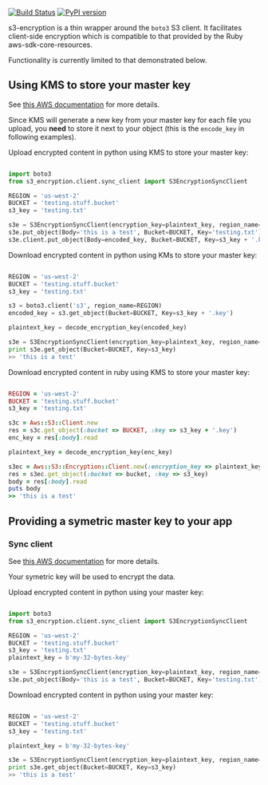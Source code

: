 [![Build Status](https://travis-ci.org/boldfield/s3-encryption.svg?branch=master)](https://travis-ci.org/boldfield/s3-encryption)
[![PyPI version](https://badge.fury.io/py/s3-encryption.svg)](https://badge.fury.io/py/s3-encryption)


s3-encryption is a thin wrapper around the `boto3` S3 client.  It facilitates client-side encryption
which is compatible to that provided by the Ruby aws-sdk-core-resources.

Functionality is currently limited to that demonstrated below.

## Using KMS to store your master key

See [this AWS documentation](https://docs.aws.amazon.com/AmazonS3/latest/dev/UsingClientSideEncryption.html#client-side-encryption-kms-managed-master-key-intro) for more details.

Since KMS will generate a new key from your master key for each file you upload, you **need** to store it next to your object (this is the `encode_key` in following examples).

Upload encrypted content in python using KMS to store your master key:
```python

import boto3
from s3_encryption.client.sync_client import S3EncryptionSyncClient

REGION = 'us-west-2'
BUCKET = 'testing.stuff.bucket'
s3_key = 'testing.txt'

s3e = S3EncryptionSyncClient(encryption_key=plaintext_key, region_name=REGION)
s3e.put_object(Body='this is a test', Bucket=BUCKET, Key='testing.txt')
s3e.client.put_object(Body=encoded_key, Bucket=BUCKET, Key=s3_key + '.key')
```

Download encrypted content in python using KMs to store your master key:
```python

REGION = 'us-west-2'
BUCKET = 'testing.stuff.bucket'
s3_key = 'testing.txt'

s3 = boto3.client('s3', region_name=REGION)
encoded_key = s3.get_object(Bucket=BUCKET, Key=s3_key + '.key')

plaintext_key = decode_encryption_key(encoded_key)

s3e = S3EncryptionSyncClient(encryption_key=plaintext_key, region_name=REGION)
print s3e.get_object(Bucket=BUCKET, Key=s3_key)
>> 'this is a test'
```


Download encrypted content in ruby using KMS to store your master key:
```ruby

REGION = 'us-west-2'
BUCKET = 'testing.stuff.bucket'
s3_key = 'testing.txt'

s3c = Aws::S3::Client.new
res = s3c.get_object(:bucket => BUCKET, :key => s3_key + '.key')
enc_key = res[:body].read

plaintext_key = decode_encryption_key(enc_key)

s3ec = Aws::S3::Encryption::Client.new(:encryption_key => plaintext_key)
res = s3ec.get_object(:bucket => bucket, :key => s3_key)
body = res[:body].read
puts body
>> 'this is a test'
```

## Providing a symetric master key to your app
### Sync client
See [this AWS documentation](https://docs.aws.amazon.com/AmazonS3/latest/dev/UsingClientSideEncryption.html#client-side-encryption-client-side-master-key-intro) for more details.

Your symetric key will be used to encrypt the data.

Upload encrypted content in python using your master key:
```python

import boto3
from s3_encryption.client.sync_client import S3EncryptionSyncClient

REGION = 'us-west-2'
BUCKET = 'testing.stuff.bucket'
s3_key = 'testing.txt'
plaintext_key = b'my-32-bytes-key'

s3e = S3EncryptionSyncClient(encryption_key=plaintext_key, region_name=REGION)
s3e.put_object(Body='this is a test', Bucket=BUCKET, Key='testing.txt')
```

Download encrypted content in python using your master key:
```python

REGION = 'us-west-2'
BUCKET = 'testing.stuff.bucket'
s3_key = 'testing.txt'

plaintext_key = b'my-32-bytes-key'

s3e = S3EncryptionSyncClient(encryption_key=plaintext_key, region_name=REGION)
print s3e.get_object(Bucket=BUCKET, Key=s3_key)
>> 'this is a test'
```
